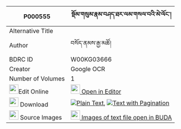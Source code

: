 |P000555|སྡོམ་གསུམ་རྣམ་བཤད་ཐར་ལམ་གསལ་བའི་མེ་ལོང་། 
| --- | --- 
|Alternative Title |
|Author| བསོད་ནམས་རྒྱ་མཚོ།
|BDRC ID | W00KG03666
|Creator | Google OCR
|Number of Volumes| 1
|<img width="25" src="https://img.icons8.com/color/25/000000/edit-property.png">Edit Online| [<img width="25" src="https://avatars.githubusercontent.com/u/45091458?s=200&v=4"> Open in Editor](http://editor.openpecha.org/P000555)
|<img width="25" src="https://img.icons8.com/fluent/48/000000/download-2.png"/>  Download | [![](https://img.icons8.com/color/20/000000/txt.png)Plain Text](https://github.com/Openpecha/P000555/releases/download/v1/dom_sum_namshe_tarlam_salwa_i__plain_P000555.zip), [![](https://img.icons8.com/color/20/000000/txt.png)Text with Pagination](https://github.com/Openpecha/P000555/releases/download/v1/dom_sum_namshe_tarlam_salwa_i__pages_P000555.zip)
|<img width="25" src="https://img.icons8.com/plasticine/100/000000/pictures-folder.png"/>  Source Images | [<img width="25" src="https://library.bdrc.io/icons/BUDA-small.svg"> Images of text file open in BUDA](https://library.bdrc.io/show/bdr:W00KG03666)